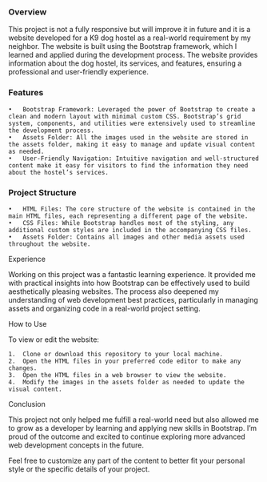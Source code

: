 ###
<h3>Overview</h3>

This project is not a fully responsive but will improve it in future and it is a website developed for a K9 dog hostel as a real-world requirement by my neighbor. The website is built using the Bootstrap framework, which I learned and applied during the development process. The website provides information about the dog hostel, its services, and features, ensuring a professional and user-friendly experience.

<h3>Features</h3>

	•	Bootstrap Framework: Leveraged the power of Bootstrap to create a clean and modern layout with minimal custom CSS. Bootstrap’s grid system, components, and utilities were extensively used to streamline the development process.
	•	Assets Folder: All the images used in the website are stored in the assets folder, making it easy to manage and update visual content as needed.
	•	User-Friendly Navigation: Intuitive navigation and well-structured content make it easy for visitors to find the information they need about the hostel’s services.

<h3>Project Structure</h3>

	•	HTML Files: The core structure of the website is contained in the main HTML files, each representing a different page of the website.
	•	CSS Files: While Bootstrap handles most of the styling, any additional custom styles are included in the accompanying CSS files.
	•	Assets Folder: Contains all images and other media assets used throughout the website.

Experience

Working on this project was a fantastic learning experience. It provided me with practical insights into how Bootstrap can be effectively used to build aesthetically pleasing websites. The process also deepened my understanding of web development best practices, particularly in managing assets and organizing code in a real-world project setting.

How to Use

To view or edit the website:

	1.	Clone or download this repository to your local machine.
	2.	Open the HTML files in your preferred code editor to make any changes.
	3.	Open the HTML files in a web browser to view the website.
	4.	Modify the images in the assets folder as needed to update the visual content.

Conclusion

This project not only helped me fulfill a real-world need but also allowed me to grow as a developer by learning and applying new skills in Bootstrap. I’m proud of the outcome and excited to continue exploring more advanced web development concepts in the future.

Feel free to customize any part of the content to better fit your personal style or the specific details of your project.
